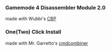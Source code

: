 ### Gamemode 4 Disassembler Module 2.0
made with Wubbi's [CBP](http://zipkrowd.com/tools.htm#cbp)

### One(Two) Click Install
made with Mr. Garretto's [cmdcombiner](http://mrgarretto.com/cmdcombiner)